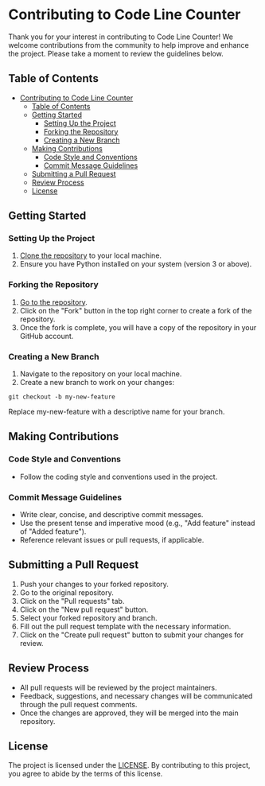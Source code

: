 # Contributing to Code Line Counter
Thank you for your interest in contributing to Code Line Counter! We welcome contributions from the community to help improve and enhance the project. Please take a moment to review the guidelines below.

## Table of Contents
- [Contributing to Code Line Counter](#contributing-to-code-line-counter)
  - [Table of Contents](#table-of-contents)
  - [Getting Started](#getting-started)
    - [Setting Up the Project](#setting-up-the-project)
    - [Forking the Repository](#forking-the-repository)
    - [Creating a New Branch](#creating-a-new-branch)
  - [Making Contributions](#making-contributions)
    - [Code Style and Conventions](#code-style-and-conventions)
    - [Commit Message Guidelines](#commit-message-guidelines)
  - [Submitting a Pull Request](#submitting-a-pull-request)
  - [Review Process](#review-process)
  - [License](#license)

## Getting Started

### Setting Up the Project
1. [Clone the repository](https://github.com/Arrogance/code-line-counter.git) to your local machine.
2. Ensure you have Python installed on your system (version 3 or above).

### Forking the Repository
1. [Go to the repository](https://github.com/Arrogance/code-line-counter.git).
2. Click on the "Fork" button in the top right corner to create a fork of the repository.
3. Once the fork is complete, you will have a copy of the repository in your GitHub account.

### Creating a New Branch
1. Navigate to the repository on your local machine.
2. Create a new branch to work on your changes:
  ```shell
  git checkout -b my-new-feature
  ```
  Replace my-new-feature with a descriptive name for your branch.
  
## Making Contributions

### Code Style and Conventions
- Follow the coding style and conventions used in the project.

### Commit Message Guidelines
- Write clear, concise, and descriptive commit messages.
- Use the present tense and imperative mood (e.g., "Add feature" instead of "Added feature").
- Reference relevant issues or pull requests, if applicable.

## Submitting a Pull Request
1. Push your changes to your forked repository.
2. Go to the original repository.
3. Click on the "Pull requests" tab.
4. Click on the "New pull request" button.
5. Select your forked repository and branch.
6. Fill out the pull request template with the necessary information.
7. Click on the "Create pull request" button to submit your changes for review.

## Review Process
- All pull requests will be reviewed by the project maintainers.
- Feedback, suggestions, and necessary changes will be communicated through the pull request comments.
- Once the changes are approved, they will be merged into the main repository.

## License
The project is licensed under the [LICENSE](LICENSE). By contributing to this project, you agree to abide by the terms of this license.

